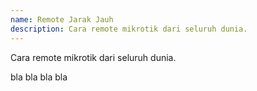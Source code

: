 ```yaml
---
name: Remote Jarak Jauh
description: Cara remote mikrotik dari seluruh dunia.
---
```

Cara remote mikrotik dari seluruh dunia.



bla bla bla bla